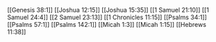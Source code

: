 [[Genesis 38:1]]
[[Joshua 12:15]]
[[Joshua 15:35]]
[[1 Samuel 21:10]]
[[1 Samuel 24:4]]
[[2 Samuel 23:13]]
[[1 Chronicles 11:15]]
[[Psalms 34:1]]
[[Psalms 57:1]]
[[Psalms 142:1]]
[[Micah 1:3]]
[[Micah 1:15]]
[[Hebrews 11:38]]
